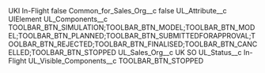 <?xml version="1.0" encoding="UTF-8"?>
<CustomMetadata xmlns="http://soap.sforce.com/2006/04/metadata" xmlns:xsi="http://www.w3.org/2001/XMLSchema-instance" xmlns:xsd="http://www.w3.org/2001/XMLSchema">
    <label>UKI In-Flight</label>
    <protected>false</protected>
    <values>
        <field>Common_for_Sales_Org__c</field>
        <value xsi:type="xsd:boolean">false</value>
    </values>
    <values>
        <field>UL_Attribute__c</field>
        <value xsi:type="xsd:string">UIElement</value>
    </values>
    <values>
        <field>UL_Components__c</field>
        <value xsi:type="xsd:string">TOOLBAR_BTN_SIMULATION;TOOLBAR_BTN_MODEL;TOOLBAR_BTN_MODEL;TOOLBAR_BTN_PLANNED;TOOLBAR_BTN_SUBMITTEDFORAPPROVAL;TOOLBAR_BTN_REJECTED;TOOLBAR_BTN_FINALISED;TOOLBAR_BTN_CANCELLED;TOOLBAR_BTN_STOPPED</value>
    </values>
    <values>
        <field>UL_Sales_Org__c</field>
        <value xsi:type="xsd:string">UK SO</value>
    </values>
    <values>
        <field>UL_Status__c</field>
        <value xsi:type="xsd:string">In-Flight</value>
    </values>
    <values>
        <field>UL_Visible_Components__c</field>
        <value xsi:type="xsd:string">TOOLBAR_BTN_STOPPED</value>
    </values>
</CustomMetadata>
